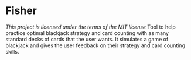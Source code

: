 # Fisher
*This project is licensed under the terms of the MIT license*
Tool to help practice optimal blackjack strategy and card counting with as many standard decks of cards that the user wants.
It simulates a game of blackjack and gives the user feedback on their strategy and card counting skills.